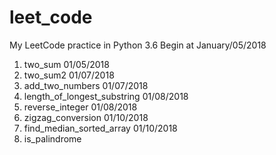 # leet_code
My LeetCode practice in Python 3.6
Begin at January/05/2018
<ol>
  <li>two_sum 01/05/2018</li>
  <li>two_sum2 01/07/2018</li>
  <li>add_two_numbers 01/07/2018</li>
  <li>length_of_longest_substring 01/08/2018</li>
  <li>reverse_integer 01/08/2018</li>
  <li>zigzag_conversion 01/10/2018</li>
  <li>find_median_sorted_array 01/10/2018</li>
  <li>is_palindrome</li>
</ol>
